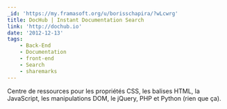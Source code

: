```yaml
---
_id: 'https://my.framasoft.org/u/borisschapira/?wLcwrg'
title: DocHub | Instant Documentation Search
link: 'http://dochub.io'
date: '2012-12-13'
tags:
    - Back-End
    - Documentation
    - front-end
    - Search
    - sharemarks
---
```


<div class="markdown"><p>Centre de ressources pour les propriétés CSS, les balises HTML, la JavaScript, les manipulations DOM, le jQuery, PHP et Python (rien que ça).
</p></div>

